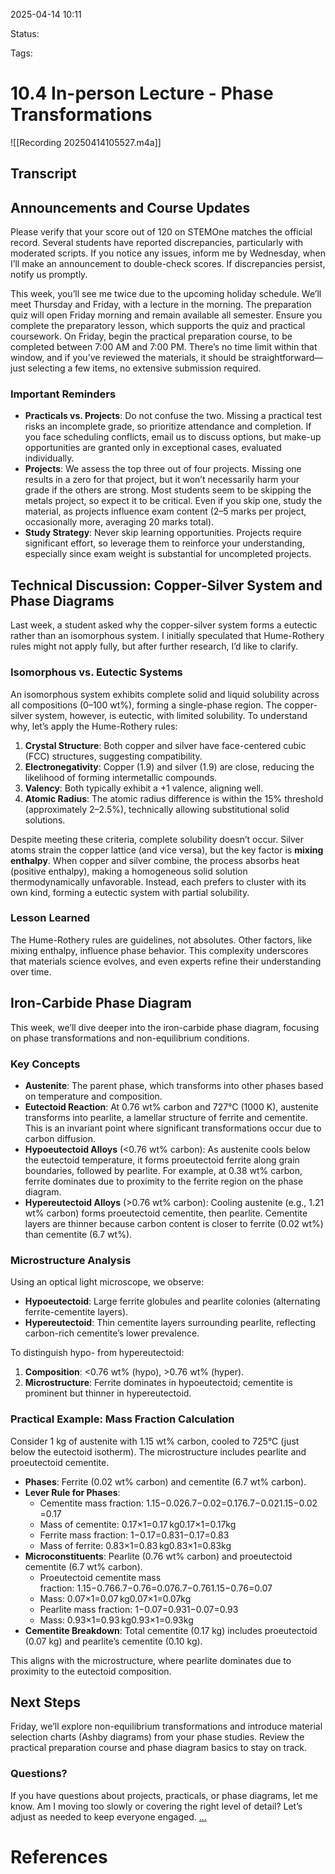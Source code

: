 2025-04-14 10:11

Status:

Tags:

# 10.4 In-person Lecture - Phase Transformations

![[Recording 20250414105527.m4a]]
## Transcript
## Announcements and Course Updates

Please verify that your score out of 120 on STEMOne matches the official record. Several students have reported discrepancies, particularly with moderated scripts. If you notice any issues, inform me by Wednesday, when I’ll make an announcement to double-check scores. If discrepancies persist, notify us promptly.

This week, you’ll see me twice due to the upcoming holiday schedule. We’ll meet Thursday and Friday, with a lecture in the morning. The preparation quiz will open Friday morning and remain available all semester. Ensure you complete the preparatory lesson, which supports the quiz and practical coursework. On Friday, begin the practical preparation course, to be completed between 7:00 AM and 7:00 PM. There’s no time limit within that window, and if you’ve reviewed the materials, it should be straightforward—just selecting a few items, no extensive submission required.

### Important Reminders

- **Practicals vs. Projects**: Do not confuse the two. Missing a practical test risks an incomplete grade, so prioritize attendance and completion. If you face scheduling conflicts, email us to discuss options, but make-up opportunities are granted only in exceptional cases, evaluated individually.
- **Projects**: We assess the top three out of four projects. Missing one results in a zero for that project, but it won’t necessarily harm your grade if the others are strong. Most students seem to be skipping the metals project, so expect it to be critical. Even if you skip one, study the material, as projects influence exam content (2–5 marks per project, occasionally more, averaging 20 marks total).
- **Study Strategy**: Never skip learning opportunities. Projects require significant effort, so leverage them to reinforce your understanding, especially since exam weight is substantial for uncompleted projects.

## Technical Discussion: Copper-Silver System and Phase Diagrams

Last week, a student asked why the copper-silver system forms a eutectic rather than an isomorphous system. I initially speculated that Hume-Rothery rules might not apply fully, but after further research, I’d like to clarify.

### Isomorphous vs. Eutectic Systems

An isomorphous system exhibits complete solid and liquid solubility across all compositions (0–100 wt%), forming a single-phase region. The copper-silver system, however, is eutectic, with limited solubility. To understand why, let’s apply the Hume-Rothery rules:

1. **Crystal Structure**: Both copper and silver have face-centered cubic (FCC) structures, suggesting compatibility.
2. **Electronegativity**: Copper (1.9) and silver (1.9) are close, reducing the likelihood of forming intermetallic compounds.
3. **Valency**: Both typically exhibit a +1 valence, aligning well.
4. **Atomic Radius**: The atomic radius difference is within the 15% threshold (approximately 2–2.5%), technically allowing substitutional solid solutions.

Despite meeting these criteria, complete solubility doesn’t occur. Silver atoms strain the copper lattice (and vice versa), but the key factor is **mixing enthalpy**. When copper and silver combine, the process absorbs heat (positive enthalpy), making a homogeneous solid solution thermodynamically unfavorable. Instead, each prefers to cluster with its own kind, forming a eutectic system with partial solubility.

### Lesson Learned

The Hume-Rothery rules are guidelines, not absolutes. Other factors, like mixing enthalpy, influence phase behavior. This complexity underscores that materials science evolves, and even experts refine their understanding over time.

## Iron-Carbide Phase Diagram

This week, we’ll dive deeper into the iron-carbide phase diagram, focusing on phase transformations and non-equilibrium conditions.

### Key Concepts

- **Austenite**: The parent phase, which transforms into other phases based on temperature and composition.
- **Eutectoid Reaction**: At 0.76 wt% carbon and 727°C (1000 K), austenite transforms into pearlite, a lamellar structure of ferrite and cementite. This is an invariant point where significant transformations occur due to carbon diffusion.
- **Hypoeutectoid Alloys** (<0.76 wt% carbon): As austenite cools below the eutectoid temperature, it forms proeutectoid ferrite along grain boundaries, followed by pearlite. For example, at 0.38 wt% carbon, ferrite dominates due to proximity to the ferrite region on the phase diagram.
- **Hypereutectoid Alloys** (>0.76 wt% carbon): Cooling austenite (e.g., 1.21 wt% carbon) forms proeutectoid cementite, then pearlite. Cementite layers are thinner because carbon content is closer to ferrite (0.02 wt%) than cementite (6.7 wt%).

### Microstructure Analysis

Using an optical light microscope, we observe:

- **Hypoeutectoid**: Large ferrite globules and pearlite colonies (alternating ferrite-cementite layers).
- **Hypereutectoid**: Thin cementite layers surrounding pearlite, reflecting carbon-rich cementite’s lower prevalence.

To distinguish hypo- from hypereutectoid:

1. **Composition**: <0.76 wt% (hypo), >0.76 wt% (hyper).
2. **Microstructure**: Ferrite dominates in hypoeutectoid; cementite is prominent but thinner in hypereutectoid.

### Practical Example: Mass Fraction Calculation

Consider 1 kg of austenite with 1.15 wt% carbon, cooled to 725°C (just below the eutectoid isotherm). The microstructure includes pearlite and proeutectoid cementite.

- **Phases**: Ferrite (0.02 wt% carbon) and cementite (6.7 wt% carbon).
- **Lever Rule for Phases**:
    - Cementite mass fraction: 1.15−0.026.7−0.02=0.176.7−0.021.15−0.02​=0.17
    - Mass of cementite: 0.17×1=0.17 kg0.17×1=0.17kg
    - Ferrite mass fraction: 1−0.17=0.831−0.17=0.83
    - Mass of ferrite: 0.83×1=0.83 kg0.83×1=0.83kg
- **Microconstituents**: Pearlite (0.76 wt% carbon) and proeutectoid cementite (6.7 wt% carbon).
    - Proeutectoid cementite mass fraction: 1.15−0.766.7−0.76=0.076.7−0.761.15−0.76​=0.07
    - Mass: 0.07×1=0.07 kg0.07×1=0.07kg
    - Pearlite mass fraction: 1−0.07=0.931−0.07=0.93
    - Mass: 0.93×1=0.93 kg0.93×1=0.93kg
- **Cementite Breakdown**: Total cementite (0.17 kg) includes proeutectoid (0.07 kg) and pearlite’s cementite (0.10 kg).

This aligns with the microstructure, where pearlite dominates due to proximity to the eutectoid composition.

## Next Steps

Friday, we’ll explore non-equilibrium transformations and introduce material selection charts (Ashby diagrams) from your phase studies. Review the practical preparation course and phase diagram basics to stay on track.

### Questions?

If you have questions about projects, practicals, or phase diagrams, let me know. Am I moving too slowly or covering the right level of detail? Let’s adjust as needed to keep everyone engaged.
[...](obsidian://swiftink_transcript_functions?id=6cba17f6-f701-4b3e-91c2-cb5ef10518d4)



# References
